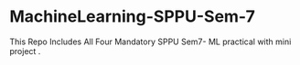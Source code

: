 # MachineLearning-SPPU-Sem-7
This Repo Includes All Four Mandatory SPPU Sem7- ML practical with mini project .

